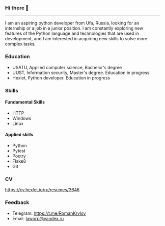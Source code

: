 ### Hi there 👋

***

I am an aspiring python developer from Ufa, Russia, looking for an internship or a job in a junior position. I am constantly exploring new features of the Python language and technologies that are used in development, and I am interested in acquiring new skills to solve more complex tasks.

### Education

- USATU, Applied computer science, Bachelor's degree
- UUST, Information security, Master's degree. Education in progress
- Hexlet, Python developer. Education in progress

### Skills

#### Fundamental Skills

- HTTP
- Windows
- Linux

#### Applied skills

- Python
- Pytest
- Poetry
- Flake8
- Git

### CV

https://cv.hexlet.io/ru/resumes/3646

### Feedback

- Telegram: https://t.me/RomanKrylov
- Email: laworp@yandex.ru
